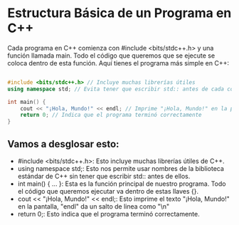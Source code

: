 # Estructura Básica de un Programa en C++

Cada programa en C++ comienza con #include <bits/stdc++.h> y una función llamada main. Todo el código que queremos que se ejecute se coloca dentro de esta función. Aquí tienes el programa más simple en C++:

```cpp

#include <bits/stdc++.h> // Incluye muchas librerías útiles
using namespace std; // Evita tener que escribir std:: antes de cada cosa de la librería estándar

int main() {
    cout << "¡Hola, Mundo!" << endl; // Imprime "¡Hola, Mundo!" en la pantalla
    return 0; // Indica que el programa terminó correctamente
}
```
## Vamos a desglosar esto:

* #include <bits/stdc++.h>: Esto incluye muchas librerías útiles de C++.
* using namespace std;: Esto nos permite usar nombres de la biblioteca estándar de C++ sin tener que escribir std:: antes de ellos.
* int main() { ... }: Esta es la función principal de nuestro programa. Todo el código que queremos ejecutar va dentro de estas llaves {}.
* cout << "¡Hola, Mundo!" << endl;: Esto imprime el texto "¡Hola, Mundo!" en la pantalla, "endl" da un salto de linea como "\n"
* return 0;: Esto indica que el programa terminó correctamente.
